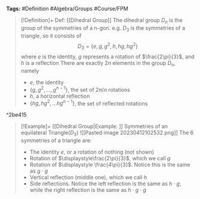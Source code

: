 **Tags:** #Definition #Algebra/Groups #Course/FPM 

> [!Definition]+ Def: [[Dihedral Group]]
> The dihedral group $D_{n}$ is the group of the symmetries of a n-gon. 
> e.g. $D_{3}$ is the symmetries of a triangle, so it consists of $$D_{3} = \{e,\,g,\,g^{2},\,h,\,hg,\,hg^{2}\}$$
> where $e$ is the identity, $g$ represents a rotation of $\frac{2\pi}{3}$, and $h$ is a reflection
> There are exactly $2n$ elements in the group $D_{n}$, namely
> - $e$, the identity
> - $\{g,g^2,\dots,g^{n-1}\}$, the set of $2\pi/n$ rotations
> - $h$, a horizontal reflection
> - $\{hg,hg^{2},\dots hg^{n-1}\}$, the set of reflected rotations

^2be415

> [!Example]+ [[Dihedral Group|Example: ]] Symmetries of an equilateral Triangle($D_{3}$)
> ![[Pasted image 20230412102532.png]]
> The $6$ symmetries of a triangle are:
> - The identity $e$, or a rotation of nothing (not shown)
> - Rotation of $\displaystyle\frac{2\pi}{3}$, which we call $g$
> - Rotation of $\displaystyle \frac{4\pi}{3}$. Notice this is the same as $g\cdot g$
> - Vertical reflection (middle one), which we call $h$
> - Side reflections. Notice the left reflection is the same as $h\cdot g$, while the right reflection is the same as $h\cdot g\cdot g$